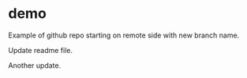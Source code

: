 # demo
Example of github repo starting on remote side with new branch name.

Update readme file.

Another update.
